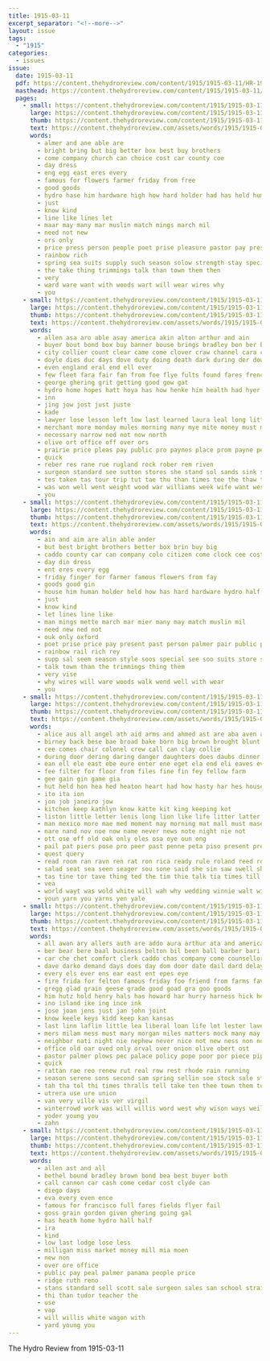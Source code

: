 ```yaml
---
title: 1915-03-11
excerpt_separator: "<!--more-->"
layout: issue
tags:
  - "1915"
categories:
  - issues
issue:
  date: 1915-03-11
  pdf: https://content.thehydroreview.com/content/1915/1915-03-11/HR-1915-03-11.pdf
  masthead: https://content.thehydroreview.com/content/1915/1915-03-11/masthead/HR-1915-03-11.jpg
  pages:
    - small: https://content.thehydroreview.com/content/1915/1915-03-11/small/HR-1915-03-11-01.jpg
      large: https://content.thehydroreview.com/content/1915/1915-03-11/large/HR-1915-03-11-01.jpg
      thumb: https://content.thehydroreview.com/content/1915/1915-03-11/thumbnails/HR-1915-03-11-01.jpg
      text: https://content.thehydroreview.com/assets/words/1915/1915-03-11/HR-1915-03-11-01.txt
      words:
        - almer and ane able are
        - bright bring but big better box best buy brothers
        - come company church can choice cost car county coe
        - day dress
        - eng egg east eres every
        - famous for flowers farmer friday from free
        - good goods
        - hydro hase him hardware high how hard holder had has held human house
        - just
        - know kind
        - line like lines let
        - maar may many mar muslin match mings march mil
        - need not new
        - ors only
        - price press person people poet prise pleasure pastor pay present pair palmer
        - rainbow rich
        - spring sea suits supply such season solow strength stay special sur store scott strong saturday style styles see
        - the take thing trimmings talk than town them then
        - very
        - ward ware want with woods wart will wear wires why
        - you
    - small: https://content.thehydroreview.com/content/1915/1915-03-11/small/HR-1915-03-11-02.jpg
      large: https://content.thehydroreview.com/content/1915/1915-03-11/large/HR-1915-03-11-02.jpg
      thumb: https://content.thehydroreview.com/content/1915/1915-03-11/thumbnails/HR-1915-03-11-02.jpg
      text: https://content.thehydroreview.com/assets/words/1915/1915-03-11/HR-1915-03-11-02.txt
      words:
        - allen asa aro able asay america akin alton arthur and ain
        - buyer bout bond box buy banner bouse brings bradley bon ber break bone britain better bound back bird bas bartgis baker betta both but boat bet
        - city collier count clear came come clover craw channel cara conan cannon
        - doyle dies duc days dove duty doing death dark during der down
        - even england eral end ell ever
        - few fleet fara fair fan from foe flye fults found fares french friday fer for
        - george ghering grit getting good gow gat
        - hydro home hopes hatt hoya has how henke him health had hyer
        - inn
        - jing jow jost just juste
        - kade
        - lawyer lose lesson left low last learned laura leal long little lodge london laker liverpool
        - merchant more monday mules morning many mye mite money must may market
        - necessary narrow ned not now north
        - olive ort office off over ors
        - prairie price pleas pay public pro paynes place prom payne peace proud powe
        - quick
        - reber res rane rue rugland rock rober rem riven
        - surgeon standard see sutton stores she stand sol sands sink sow sous sell sat son sweet scott sir seed school sunday state strong selves story such sine
        - tes taken tas tour trip tut tae thu than times tee the thaw tang tine ten them table tor
        - was won well went weight wood war williams week wife want west waters warning writer will winter with
        - you
    - small: https://content.thehydroreview.com/content/1915/1915-03-11/small/HR-1915-03-11-03.jpg
      large: https://content.thehydroreview.com/content/1915/1915-03-11/large/HR-1915-03-11-03.jpg
      thumb: https://content.thehydroreview.com/content/1915/1915-03-11/thumbnails/HR-1915-03-11-03.jpg
      text: https://content.thehydroreview.com/assets/words/1915/1915-03-11/HR-1915-03-11-03.txt
      words:
        - ain and aim are alin able ander
        - but best bright brothers better box brin buy big
        - caddo county car can company colo citizen come clock cee cost chas
        - day din dress
        - ent eres every egg
        - friday finger for farmer famous flowers from fay
        - goods good gin
        - house him human holder held how has hard hardware hydro half high
        - just
        - know kind
        - let lines line like
        - man mings mette march mar mier many may match muslin mil
        - need new ned not
        - ouk only oxford
        - poet prise price pay present past person palmer pair public press people paper
        - rainbow rail rich rey
        - supp sal seem season style soos special see soo suits store strength stand such solow styles spring saturday scott ship stay strong
        - talk town than the trimmings thing them
        - very vise
        - why wires will ware woods walk wend well with wear
        - you
    - small: https://content.thehydroreview.com/content/1915/1915-03-11/small/HR-1915-03-11-04.jpg
      large: https://content.thehydroreview.com/content/1915/1915-03-11/large/HR-1915-03-11-04.jpg
      thumb: https://content.thehydroreview.com/content/1915/1915-03-11/thumbnails/HR-1915-03-11-04.jpg
      text: https://content.thehydroreview.com/assets/words/1915/1915-03-11/HR-1915-03-11-04.txt
      words:
        - alice aus all angel ath aid arms and ahmed ast are aba aven ara ask anan ari
        - birney back bese bae broad bake born big brown brought blunt but bee box bet bair baad bar bread bare ber begin
        - cee comes chair colonel crew call can clay collie
        - during door dering daring danger daughters does daubs dinner daughter dat doing dickens dressing dog
        - ean ell ele east ebe eure enter ene eget ela end eli eaves every
        - fee filter for floor from files fine fin fey fellow farm
        - gee gain gin game gia
        - hut held hon hea hed heaton heart had how hasty har hes house hare hanks hence hell him harold hand hae hal her
        - ito ita ion
        - jon job janeiro jow
        - kitchen keep kathlyn know katte kit king keeping kot
        - liston little letter lenis long lion like life litter latter let
        - man mexico more mae med moment may morning mat mall must maser moth most money matter model mas
        - nare nand nov noe now name never news note night nie not
        - ott ose off old oak only oles osa oye oun ong
        - pail pat piers pose pro peer past penne peta piso present pretty partin posse per power parlor poor
        - quest query
        - read room ran ravn ren rat ron rica ready rule roland reed rons
        - salad seat sea seen seager sou sone said she sin saw swell shell swe shall sit space soul star sup see
        - tas tine tor tave thing ted the tim thie talk tia times till then tou tast tes tale tie tien trail tak ting take toa tell toward trom tall
        - vea
        - world wayt was wold white will wah why wedding winnie walt with way well wach work week wild wan
        - youn yarn you yarns yen yale
    - small: https://content.thehydroreview.com/content/1915/1915-03-11/small/HR-1915-03-11-05.jpg
      large: https://content.thehydroreview.com/content/1915/1915-03-11/large/HR-1915-03-11-05.jpg
      thumb: https://content.thehydroreview.com/content/1915/1915-03-11/thumbnails/HR-1915-03-11-05.jpg
      text: https://content.thehydroreview.com/assets/words/1915/1915-03-11/HR-1915-03-11-05.txt
      words:
        - all awan ary allers auth are addo aura arthur ata and american able art axen aud alen
        - ber bear bere baal business belton bil been ball barber bari block bare but bank basket buys blaine biter buy bonnet better best banik bas box bandy bers busi butter brown beedle bully
        - car che chet comfort clerk caddo chas company come counsellor course can city constant cream clark call cin current church county coy china
        - dave darko demand days does day dom door date dail dard delay deere
        - every els ever ens ear east ent epes eye
        - fire frida for felton famous friday foo friend from farms favorite fei friends farm first few free floor far
        - gregg glad grain geese grade good goad gra goo goods
        - him hutz hold henry hals has howard har hurry harness hick hee hou high hie house home how had hickey horse hard hydro her hes
        - ino island ike ing ince ink
        - jose joan jens just jan john joint
        - know keele keys kidd keep kan kansas
        - last linn laflin little lea liberal loan life lot lester lave lee lin labor lain lis like law line longer light laundry long living ling left loc lincoln
        - mers milam mess must mary morgan miles matters mock many may men mont meal mac merit money mew manner mills mer most mis man made monday market
        - neighbor nati night nie nephew never nice not new ness non now nat
        - office old oar oved only orval over onion olive obert ost
        - pastor palmer plows pec palace policy pope poor por piece pipe pare person pulte princess price pro part past paul pho pion pure player per pie pop piane perfect
        - quick
        - rattan rae reo renew rut real row rest rhode rain running
        - season serene sons second sam spring sellin soe stock sale stuff self suits saving see sunday standing shines school scott shirts show save ship son street square sales sunda sup stay sloan sor seel snyder still saturday sem sue sister service station special sudan sell share
        - tah tha tol thi times thralls tell take ten thee town them tue tie the trip tone tow testi trick team ting tee ties thew than tole tree
        - utrera use ure union
        - van very ville vis ver virgil
        - winterrowd work was will willis word west why wison ways weil wary watch williams went wide won week well wan wash wool want white works winter wheat with weeks
        - yoder young you
        - zahn
    - small: https://content.thehydroreview.com/content/1915/1915-03-11/small/HR-1915-03-11-06.jpg
      large: https://content.thehydroreview.com/content/1915/1915-03-11/large/HR-1915-03-11-06.jpg
      thumb: https://content.thehydroreview.com/content/1915/1915-03-11/thumbnails/HR-1915-03-11-06.jpg
      text: https://content.thehydroreview.com/assets/words/1915/1915-03-11/HR-1915-03-11-06.txt
      words:
        - allen ast and all
        - bethel bound bradley brown bond bea best buyer both
        - call cannon car cash come cedar cost clyde can
        - diego days
        - eva every even ence
        - famous for francisco full fares fields flyer fail
        - goss grain gordon given ghering going gal
        - has heath home hydro hall half
        - ira
        - kind
        - low last lodge lose less
        - milligan miss market money mill mia moen
        - new non
        - over ore office
        - public pay peal palmer panama people price
        - ridge ruth reno
        - stans standard sell scott sale surgeon sales san school strain stuff sides sutton soll see sack
        - thi than tudor teacher the
        - use
        - vap
        - will willis white wagon with
        - yard young you
---
```


The Hydro Review from 1915-03-11

<!--more-->

